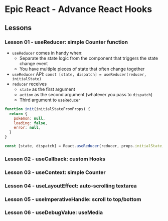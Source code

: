 # Epic React - Advance React Hooks

## Lessons

### Lesson 01 - useReducer: simple Counter function

- `useReducer` comes in handy when:
  - Separate the state logic from the component that triggers the state change event
  - You have multiple pieces of state that often change together
- `useReducer` API: `const [state, dispatch] = useReducer(reducer, initialState)`
- `reducer` receives
  - `state` as the first argument
  - `action` as the second argument (whatever you pass to `dispatch`)
  - Third argument to `useReducer`

```javascript
function init(initialStateFromProps) {
  return {
    pokemon: null,
    loading: false,
    error: null,
  }
}

const [state, dispatch] = React.useReducer(reducer, props.initialState, init)
```

### Lesson 02 - useCallback: custom Hooks


### Lesson 03 - useContext: simple Counter


### Lesson 04 - useLayoutEffect: auto-scrolling textarea


### Lesson 05 - useImperativeHandle: scroll to top/bottom


### Lesson 06 - useDebugValue: useMedia

